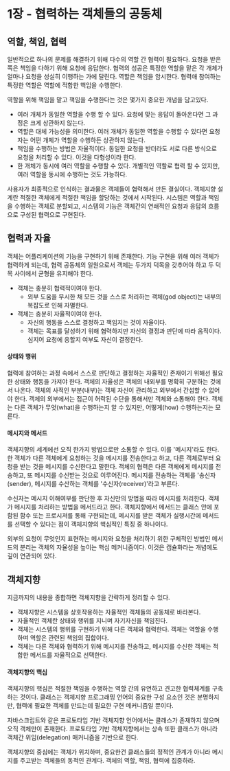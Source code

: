 # 1장 - 협력하는 객체들의 공동체

## 역할, 책임, 협력
일반적으로 하나의 문제를 해결하기 위해 다수의 역할 간 협력이 필요하다. 요청을 받은 쪽은 책임을 다하기 위해 요청에 응답한다.
협력의 성공은 특정한 역할을 맡은 각 개체가 얼마나 요청을 성실히 이행하는 가에 달린다. 역할은 책임을 암시한다.
협력애 참여하는 특정한 역할은 역할에 적합한 핵임을 수행한다. 

역할을 위해 책임을 맡고 책임을 수행한다는 것은 몇가지 중요한 개념을 담고있다.
* 여러 개체가 동일한 역할을 수행 할 수 있다. 요청에 맞는 응답이 돌아온다면 그 과정은 크게 상관하지 않는다.
* 역할은 대체 가능성을 의미한다. 여러 개체가 동일한 역할을 수행할 수 있다면 요청자는 어떤 개체가 역할을 수행하든 상관하지 않는다.
* 책임을 수행하는 방법은 자율적이다. 동일한 요청을 받더라도 서로 다른 방식으로 요청을 처리할 수 있다. 이것을 다형성이라 한다.
* 한 개체가 동시에 여러 역할을 수행할 수 있다. 개별적인 역할로 협력 할 수 있지만, 여러 역할을 동시에 수행하는 것도 가능하다.

사용자가 최종적으로 인식하는 결과물은 객체들이 협력해서 만든 결실이다. 객체지향 설계란 적절한 객체에게 적절한 책임을 할당하는 것에서 시작된다. 
시스템은 역할과 책임을 수행하는 객체로 분할되고, 시스템의 기능은 객체간의 연쇄적인 요청과 응답의 흐름으로 구성된 협력으로 구현된다.

## 협력과 자율
객체는 어플리케이션의 기능을 구현하기 위해 존재한다. 
기능 구현을 위해 여러 객체가 협력하게 되는데, 협력 공동체의 일원으로서 객체는 두가지 덕목을 갖추어야 하고 두 덕목 사이에서 균형을 유지해야 한다.

* 객체는 충분히 협력적이여야 한다.
  * 외부 도움을 무시한 채 모든 것을 스스로 처리하는 객체(god object)는 내부의 복잡도로 인해 자멸한다.
* 객체는 충분히 자율적이여야 한다.
  * 자신의 행동을 스스로 결정하고 책임지는 것이 자율이다. 
  * 객체는 목표를 달성하기 위해 협력하지만 자신의 결정과 판단에 따라 움직이다. 심지어 요청에 응할지 여부도 자신이 결정한다. 

#### 상태와 행위
협력에 참여하는 과정 속에서 스스로 판단하고 결정하는 자율적인 존재이기 위해선 필요한 상태와 행동을 가져야 한다. 
객체의 자율성은 객체의 내외부를 명확히 구분하는 것에서 나온다. 객체의 사적인 부분(내부)는 객체 자신이 관리하고 외부에서 간섭할 수 없어야 한다. 
객체의 외부에서는 접근이 허락된 수단을 통해서만 객체와 소통해야 한다. 객체는 다른 객체가 무엇(what)을 수행하는지 알 수 있지만, 어떻게(how) 수행하는지는 모른다.

#### 메시지와 메서드
객체지향의 세계에선 오직 한가지 방법으로만 소통할 수 있다. 이를 '메시지'라도 한다. 
한 객체가 다른 객체에게 요청하는 것을 메시지를 전송한다고 하고, 다른 객체로부터 요청을 받는 것을 메시지를 수신한다고 말한다.
객체의 협력은 다른 객체에게 메시지를 전송하고, 또 메시지를 수신받는 것으로 이루어진다. 
메시지를 전송하는 객체를 '송신자(sender), 메시지를 수산하는 객체를 '수신자(receiver)'라고 부른다.

수신자는 메시지 이해여부를 판단한 후 자신만의 방법을 따라 메시지를 처리한다. 객체가 메시지를 처리하는 방법을 메서드라고 한다.
객체지향에서 메서드는 클래스 안에 포함된 함수 또는 프로시저를 통해 구현되는데, 메시지를 받은 객체가 실행시간에 메서드를 선택할 수 있다는 점이 객체지향의 핵심적인 특징 중 하나이다.

외부의 요청이 무엇인지 표현하는 메시지와 요청을 처리하기 위한 구체적인 방법인 메서드의 분리는 객체의 자율성을 높이는 핵심 메커니즘이다. 
이것은 캡슐화라는 개념에도 깊이 연관되어 있다.

## 객체지향

지금까지의 내용을 종합하면 객체지향을 간략하게 정리할 수 있다. 
* 객체지향은 시스템을 상호작용하는 자율적인 객체들의 공동체로 바라본다.
* 자율적인 객체란 상태와 행위를 지니며 자기자신을 책임진다.
* 객체는 시스템의 행위를 구현하기 위해 다른 객체와 협력한다. 객체는 역할을 수행하며 역할은 관련된 책임의 집합이다.
* 객체는 다른 객체와 협력하기 위해 메시지를 전송하고, 메시지를 수신한 객체는 적합한 메서드를 자율적으로 선택한다. 

#### 객체지향의 핵심
객체지향의 핵심은 적절한 책임을 수행하는 역할 간의 유연하고 견고한 협력체계를 구축하는 것이다. 
클래스는 객체지향 프로그래밍 언어의 중요한 구성 요소인 것은 분명하지만, 협력에 필요한 객체를 만드는데 필요한 구현 메커니즘일 뿐이다. 

자바스크립트와 같은 프로토타입 기반 객체지향 언어에서는 클래스가 존재하지 않으며 오직 객체만이 존재한다. 
프로토타입 기반 객체지향에서는 상속 또한 클래스가 아니라 객체간 위임(delegation) 매커니즘을 기반으로 한다.

객체지향의 중심에는 객체가 위치하며, 중요한건 클래스들의 정적인 관계가 아니라 메시지를 주고받는 객체들의 동적인 관계다.
객체의 역할, 책임, 협력에 집중하라.
